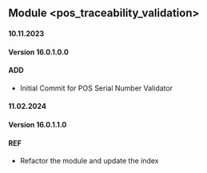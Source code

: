 ## Module <pos_traceability_validation>

#### 10.11.2023
#### Version 16.0.1.0.0
#### ADD
- Initial Commit for POS Serial Number Validator

#### 11.02.2024
#### Version 16.0.1.1.0
#### REF
- Refactor the module and update the index

